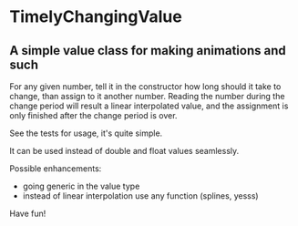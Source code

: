 # TimelyChangingValue

## A simple value class for making animations and such

For any given number, tell it in the constructor how long should it take to 
change, than assign to it another number. Reading the number during the change 
period will result a linear interpolated value, and the assignment is only 
finished after the change period is over.

See the tests for usage, it's quite simple.

It can be used instead of double and float values seamlessly.

Possible enhancements: 
- going generic in the value type
- instead of linear interpolation use any function (splines, yesss)

Have fun!
